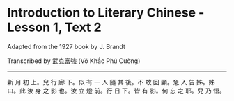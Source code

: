 # Introduction to Literary Chinese - Lesson 1, Text 2

Adapted from the 1927 book by J. Brandt

Transcribed by 武克富強 (Võ Khắc Phú Cường)

---



新 月 初 上。兒 行 廊 下。似 有 一 人 隨 其 後。不 敢 回 顧。急 入 告 姊。姊 曰。此 汝 身 之 影 也。汝 立 燈 前。行 日 下。皆 有 影。何 忘 之 耶。兒 乃 悟。

